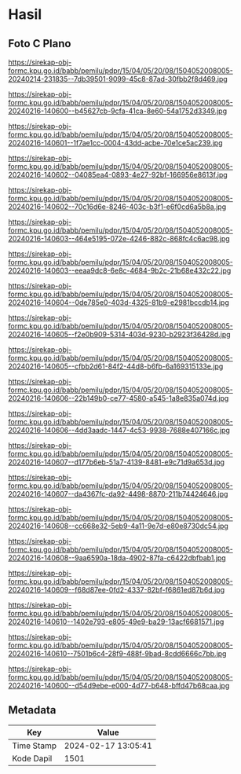 # Hasil

## Foto C Plano

https://sirekap-obj-formc.kpu.go.id/babb/pemilu/pdpr/15/04/05/20/08/1504052008005-20240214-231835--7db39501-9099-45c8-87ad-30fbb2f8d469.jpg

https://sirekap-obj-formc.kpu.go.id/babb/pemilu/pdpr/15/04/05/20/08/1504052008005-20240216-140600--b45627cb-9cfa-41ca-8e60-54a1752d3349.jpg

https://sirekap-obj-formc.kpu.go.id/babb/pemilu/pdpr/15/04/05/20/08/1504052008005-20240216-140601--1f7ae1cc-0004-43dd-acbe-70e1ce5ac239.jpg

https://sirekap-obj-formc.kpu.go.id/babb/pemilu/pdpr/15/04/05/20/08/1504052008005-20240216-140602--04085ea4-0893-4e27-92bf-166956e8613f.jpg

https://sirekap-obj-formc.kpu.go.id/babb/pemilu/pdpr/15/04/05/20/08/1504052008005-20240216-140602--70c16d6e-8246-403c-b3f1-e6f0cd6a5b8a.jpg

https://sirekap-obj-formc.kpu.go.id/babb/pemilu/pdpr/15/04/05/20/08/1504052008005-20240216-140603--464e5195-072e-4246-882c-868fc4c6ac98.jpg

https://sirekap-obj-formc.kpu.go.id/babb/pemilu/pdpr/15/04/05/20/08/1504052008005-20240216-140603--eeaa9dc8-6e8c-4684-9b2c-21b68e432c22.jpg

https://sirekap-obj-formc.kpu.go.id/babb/pemilu/pdpr/15/04/05/20/08/1504052008005-20240216-140604--0de785e0-403d-4325-81b9-e2981bccdb14.jpg

https://sirekap-obj-formc.kpu.go.id/babb/pemilu/pdpr/15/04/05/20/08/1504052008005-20240216-140605--f2e0b909-5314-403d-9230-b2923f36428d.jpg

https://sirekap-obj-formc.kpu.go.id/babb/pemilu/pdpr/15/04/05/20/08/1504052008005-20240216-140605--cfbb2d61-84f2-44d8-b6fb-6a169315133e.jpg

https://sirekap-obj-formc.kpu.go.id/babb/pemilu/pdpr/15/04/05/20/08/1504052008005-20240216-140606--22b149b0-ce77-4580-a545-1a8e835a074d.jpg

https://sirekap-obj-formc.kpu.go.id/babb/pemilu/pdpr/15/04/05/20/08/1504052008005-20240216-140606--4dd3aadc-1447-4c53-9938-7688e407166c.jpg

https://sirekap-obj-formc.kpu.go.id/babb/pemilu/pdpr/15/04/05/20/08/1504052008005-20240216-140607--d177b6eb-51a7-4139-8481-e9c71d9a653d.jpg

https://sirekap-obj-formc.kpu.go.id/babb/pemilu/pdpr/15/04/05/20/08/1504052008005-20240216-140607--da4367fc-da92-4498-8870-211b74424646.jpg

https://sirekap-obj-formc.kpu.go.id/babb/pemilu/pdpr/15/04/05/20/08/1504052008005-20240216-140608--cc668e32-5eb9-4a11-9e7d-e80e8730dc54.jpg

https://sirekap-obj-formc.kpu.go.id/babb/pemilu/pdpr/15/04/05/20/08/1504052008005-20240216-140608--9aa6590a-18da-4902-87fa-c6422dbfbab1.jpg

https://sirekap-obj-formc.kpu.go.id/babb/pemilu/pdpr/15/04/05/20/08/1504052008005-20240216-140609--f68d87ee-0fd2-4337-82bf-f6861ed87b6d.jpg

https://sirekap-obj-formc.kpu.go.id/babb/pemilu/pdpr/15/04/05/20/08/1504052008005-20240216-140610--1402e793-e805-49e9-ba29-13acf6681571.jpg

https://sirekap-obj-formc.kpu.go.id/babb/pemilu/pdpr/15/04/05/20/08/1504052008005-20240216-140610--7501b6c4-28f9-488f-9bad-8cdd6666c7bb.jpg

https://sirekap-obj-formc.kpu.go.id/babb/pemilu/pdpr/15/04/05/20/08/1504052008005-20240216-140600--d54d9ebe-e000-4d77-b648-bffd47b68caa.jpg


## Metadata

| Key        | Value               |
| ---------- | ------------------- |
| Time Stamp | 2024-02-17 13:05:41 |
| Kode Dapil | 1501                |



